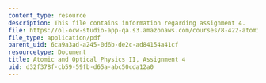 ```yaml
---
content_type: resource
description: This file contains information regarding assignment 4.
file: https://ol-ocw-studio-app-qa.s3.amazonaws.com/courses/8-422-atomic-and-optical-physics-ii-spring-2013/d32f378fcb5959fbd65aabc50cda12a0_MIT8_422S13_hw4.pdf
file_type: application/pdf
parent_uid: 6ca9a3ad-a245-0d6b-de2c-ad84154a41cf
resourcetype: Document
title: Atomic and Optical Physics II, Assignment 4
uid: d32f378f-cb59-59fb-d65a-abc50cda12a0
---
```

